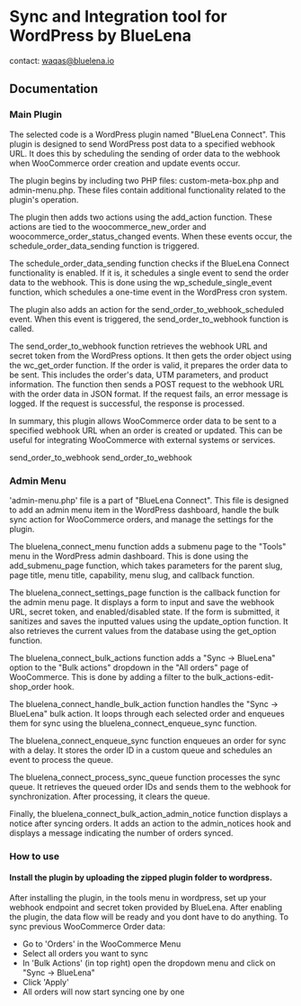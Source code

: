 # Sync and Integration tool for WordPress by BlueLena
contact: waqas@bluelena.io


## Documentation
### Main Plugin
The selected code is a WordPress plugin named "BlueLena Connect". This plugin is designed to send WordPress post data to a specified webhook URL. It does this by scheduling the sending of order data to the webhook when WooCommerce order creation and update events occur.

The plugin begins by including two PHP files: custom-meta-box.php and admin-menu.php. These files contain additional functionality related to the plugin's operation.

The plugin then adds two actions using the add_action function. These actions are tied to the woocommerce_new_order and woocommerce_order_status_changed events. When these events occur, the schedule_order_data_sending function is triggered.

The schedule_order_data_sending function checks if the BlueLena Connect functionality is enabled. If it is, it schedules a single event to send the order data to the webhook. This is done using the wp_schedule_single_event function, which schedules a one-time event in the WordPress cron system.

The plugin also adds an action for the send_order_to_webhook_scheduled event. When this event is triggered, the send_order_to_webhook function is called.

The send_order_to_webhook function retrieves the webhook URL and secret token from the WordPress options. It then gets the order object using the wc_get_order function. If the order is valid, it prepares the order data to be sent. This includes the order's data, UTM parameters, and product information. The function then sends a POST request to the webhook URL with the order data in JSON format. If the request fails, an error message is logged. If the request is successful, the response is processed.

In summary, this plugin allows WooCommerce order data to be sent to a specified webhook URL when an order is created or updated. This can be useful for integrating WooCommerce with external systems or services.

 send_order_to_webhook send_order_to_webhook

 ### Admin Menu
'admin-menu.php' file is a part of "BlueLena Connect". This file is designed to add an admin menu item in the WordPress dashboard, handle the bulk sync action for WooCommerce orders, and manage the settings for the plugin.

The bluelena_connect_menu function adds a submenu page to the "Tools" menu in the WordPress admin dashboard. This is done using the add_submenu_page function, which takes parameters for the parent slug, page title, menu title, capability, menu slug, and callback function.

The bluelena_connect_settings_page function is the callback function for the admin menu page. It displays a form to input and save the webhook URL, secret token, and enabled/disabled state. If the form is submitted, it sanitizes and saves the inputted values using the update_option function. It also retrieves the current values from the database using the get_option function.

The bluelena_connect_bulk_actions function adds a "Sync -> BlueLena" option to the "Bulk actions" dropdown in the "All orders" page of WooCommerce. This is done by adding a filter to the bulk_actions-edit-shop_order hook.

The bluelena_connect_handle_bulk_action function handles the "Sync -> BlueLena" bulk action. It loops through each selected order and enqueues them for sync using the bluelena_connect_enqueue_sync function.

The bluelena_connect_enqueue_sync function enqueues an order for sync with a delay. It stores the order ID in a custom queue and schedules an event to process the queue.

The bluelena_connect_process_sync_queue function processes the sync queue. It retrieves the queued order IDs and sends them to the webhook for synchronization. After processing, it clears the queue.

Finally, the bluelena_connect_bulk_action_admin_notice function displays a notice after syncing orders. It adds an action to the admin_notices hook and displays a message indicating the number of orders synced.

### How to use
#### Install the plugin by uploading the zipped plugin folder to wordpress.
After installing the plugin, in the tools menu in wordpress, set up your webhook endpoint and secret token provided by BlueLena. After enabling the plugin, the data flow will be ready and you dont have to do anything.
To sync previous WooCommerce Order data:
- Go to 'Orders' in the WooCommerce Menu
- Select all orders you want to sync
- In 'Bulk Actions' (in top right) open the dropdown menu and click on "Sync -> BlueLena"
- Click 'Apply'
- All orders will now start syncing one by one
